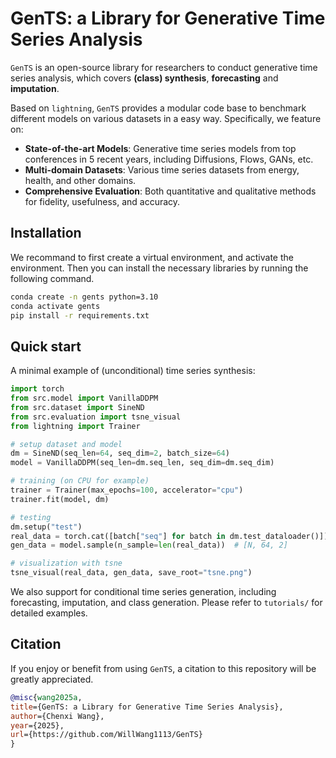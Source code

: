 # GenTS: a Library for Generative Time Series Analysis

`GenTS` is an open-source library for researchers to conduct generative time series analysis, which covers **(class) synthesis**, **forecasting** and **imputation**. 

Based on `lightning`, `GenTS` provides a modular code base to benchmark different models on various datasets in a easy way. Specifically, we feature on:

- **State-of-the-art Models**: Generative time series models from top conferences in 5 recent years, including Diffusions, Flows, GANs, etc.
- **Multi-domain Datasets**: Various time series datasets from energy, health, and other domains.
- **Comprehensive Evaluation**: Both quantitative and qualitative methods for fidelity, usefulness, and accuracy.


## Installation
We recommand to first create a virtual environment, and activate the environment. Then you can install the necessary libraries by running the following command.
```bash
conda create -n gents python=3.10
conda activate gents
pip install -r requirements.txt
```

## Quick start
A minimal example of (unconditional) time series synthesis:
```python
import torch
from src.model import VanillaDDPM
from src.dataset import SineND
from src.evaluation import tsne_visual
from lightning import Trainer

# setup dataset and model
dm = SineND(seq_len=64, seq_dim=2, batch_size=64)
model = VanillaDDPM(seq_len=dm.seq_len, seq_dim=dm.seq_dim)

# training (on CPU for example)
trainer = Trainer(max_epochs=100, accelerator="cpu")
trainer.fit(model, dm)

# testing
dm.setup("test")
real_data = torch.cat([batch["seq"] for batch in dm.test_dataloader()])  # [N, 64, 2]
gen_data = model.sample(n_sample=len(real_data))  # [N, 64, 2]

# visualization with tsne
tsne_visual(real_data, gen_data, save_root="tsne.png")
```

We also support for conditional time series generation, including forecasting, imputation, and class generation. Please refer to `tutorials/` for detailed examples.

## Citation
If you enjoy or benefit from using `GenTS`, a citation to this repository will be greatly appreciated.
```BibTeX
@misc{wang2025a,
title={GenTS: a Library for Generative Time Series Analysis},
author={Chenxi Wang},
year={2025},
url={https://github.com/WillWang1113/GenTS}
}
```
